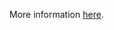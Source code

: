 More information [here](https://docs.bridgecrew.io/docs/ensure-that-azure-file-sync-disables-public-network-access).

